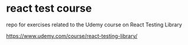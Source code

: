 # react test course

repo for exercises related to the Udemy course on React Testing Library 

https://www.udemy.com/course/react-testing-library/
